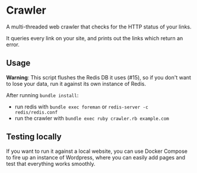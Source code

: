 Crawler
=======

A multi-threaded web crawler that checks for the HTTP status of your links.

It queries every link on your site, and prints out the links which return an
error.

Usage
-----

**Warning**: This script flushes the Redis DB it uses (#15), so if you don't
want to lose your data, run it against its own instance of Redis.

After running `bundle install`:

* run redis with `bundle exec foreman` or `redis-server -c redis/redis.conf`
* run the crawler with `bundle exec ruby crawler.rb example.com`

Testing locally
---------------

If you want to run it against a local website, you can use Docker Compose to
fire up an instance of Wordpress, where you can easily add pages and test that
everything works smoothly.
